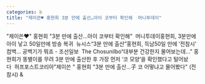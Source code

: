 ```yaml
---
categories: b
title: "제이쓴♥ 홍현희 3분 만에 출산…아이 코부터 확인해  머니투데이"
---
```

"제이쓴♥" 홍현희 "3분 만에 출산…아이 코부터 확인해"&nbsp;&nbsp;머니투데이홍현희, 3분만에 아이 낳고 50일만에 방송 복귀&nbsp;&nbsp;뉴시스“3분 만에 출산”홍현희, 득남50일 만에 ‘전참시’ 컴백… 공백기가 뭐죠 - 조선일보&nbsp;&nbsp;The Chosunilbo“대부분 건강한지 물어보는데…” 홍현희가 똥별이를 무려 3분 만에 출산한 후 가장 먼저 ‘코 모양’을 확인했다고 털어놨다&nbsp;&nbsp;허프포스트코리아"제이쓴 " 홍현희 "3분 만에 출산…子 코 어떻냐고 물어봤다" (전참시)&nbsp;&